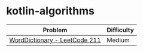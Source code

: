 # kotlin-algorithms

| Problem | Difficulty |
| --------|------------|
|[WordDictionary - LeetCode 211](./src/main/kotlin/search_words/README.md)| Medium|
